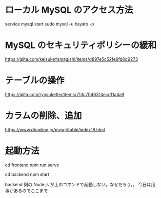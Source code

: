 # ローカル MySQL のアクセス方法

service mysql start
sudo mysql -u hayato -p<password>

# MySQL のセキュリティポリシーの緩和

https://qiita.com/keisukeYamagishi/items/d897e5c52fe9fd8d9273

# テーブルの操作

https://qiita.com/ryosuketter/items/713c7046314ecdf1a4a9

# カラムの削除、追加

https://www.dbonline.jp/mysql/table/index18.html

# 起動方法

cd frontend
npm run serve

cd backend
npm start

backend 側の Node.js が上のコマンドで起動しない。なぜだろう。。
今日は用事があるのでここまで
